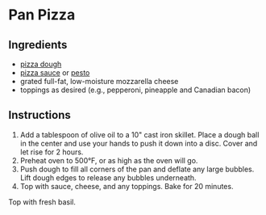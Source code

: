 # Pan Pizza

## Ingredients

- [pizza dough](pizza-dough.md)
- [pizza sauce](pizza-sauce.md) or [pesto](pesto.md)
- grated full-fat, low-moisture mozzarella cheese
- toppings as desired (e.g., pepperoni, pineapple and Canadian bacon)

## Instructions

1. Add a tablespoon of olive oil to a 10" cast iron skillet. Place a dough ball in the center and use your hands to push it down into a disc. Cover and let rise for 2 hours.
2. Preheat oven to 500°F, or as high as the oven will go.
3. Push dough to fill all corners of the pan and deflate any large bubbles. Lift dough edges to release any bubbles underneath.
4. Top with sauce, cheese, and any toppings. Bake for 20 minutes.

Top with fresh basil.
